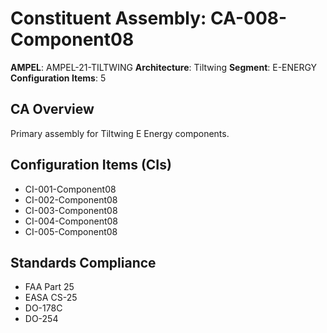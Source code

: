 # Constituent Assembly: CA-008-Component08

**AMPEL**: AMPEL-21-TILTWING
**Architecture**: Tiltwing
**Segment**: E-ENERGY
**Configuration Items**: 5

## CA Overview
Primary assembly for Tiltwing E Energy components.

## Configuration Items (CIs)
- CI-001-Component08
- CI-002-Component08
- CI-003-Component08
- CI-004-Component08
- CI-005-Component08

## Standards Compliance
- FAA Part 25
- EASA CS-25
- DO-178C
- DO-254
